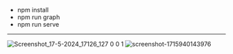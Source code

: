- npm install
- npm run graph
- npm run serve

---

![Screenshot_17-5-2024_17126_127 0 0 1](https://github.com/lusbnz/osm-astar/assets/139995173/fd6a5705-4174-40cc-ab1a-3bb5c1d554aa)
![screenshot-1715940143976](https://github.com/lusbnz/osm-astar/assets/139995173/443a9d33-d244-4974-b641-ce04d61b33b1)

